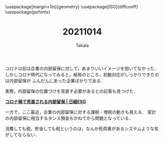 ﻿---
title: 20211014
yesterday: 20211013
tomorrow: 20211015
days: 657
author: Takala
header-includes:
  - \usepackage[margin=1in]{geometry}
  - \usepackage[ISO]{diffcoeff}
  - \usepackage{pxfonts}
---


コロナ以前は企業の内部留保に対して，あまりいいイメージを抱いてなかった．
しかしコロナ時代になってみると，結局のところ，初動対応がしっかりできたのは内部留保が
ふんだんにあった企業ばかりである．


実際，内部留保の位置づけを見直す必要があるとの記事も見つけた．


**[コロナ禍で見直される内部留保 | 日経ESG](https://project.nikkeibp.co.jp/ESG/atcl/column/00005/022400053/)**



一方で，ここ最近，企業の内部留保に対する課税・増税の動きも見える．
家計の内部留保に相当するタンス預金もかねてから問題となっている．


消費しても税，貯金しても税というのは，なんか死荷重があるシステムような気がしてならない．



